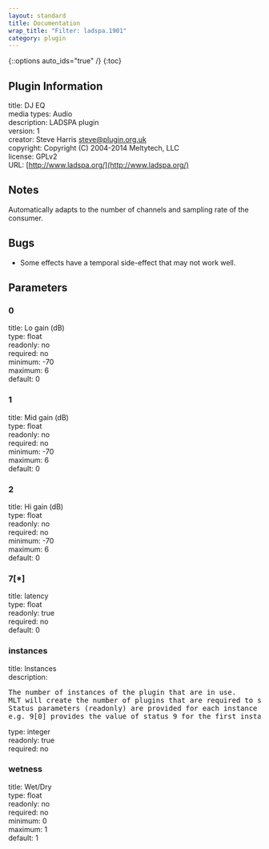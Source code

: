 ```yaml
---
layout: standard
title: Documentation
wrap_title: "Filter: ladspa.1901"
category: plugin
---
```

{::options auto_ids="true" /}
{:toc}

## Plugin Information

title: DJ EQ  
media types:
Audio  
description: LADSPA plugin  
version: 1  
creator: Steve Harris <steve@plugin.org.uk>  
copyright: Copyright (C) 2004-2014 Meltytech, LLC  
license: GPLv2  
URL: [http://www.ladspa.org/](http://www.ladspa.org/)  

## Notes

Automatically adapts to the number of channels and sampling rate of the consumer.
## Bugs

* Some effects have a temporal side-effect that may not work well.

## Parameters

### 0

title: Lo gain (dB)    
type: float  
readonly: no  
required: no  
minimum: -70  
maximum: 6  
default: 0  

### 1

title: Mid gain (dB)    
type: float  
readonly: no  
required: no  
minimum: -70  
maximum: 6  
default: 0  

### 2

title: Hi gain (dB)    
type: float  
readonly: no  
required: no  
minimum: -70  
maximum: 6  
default: 0  

### 7[*]

title: latency    
type: float  
readonly: true  
required: no  
default: 0  

### instances

title: Instances    
description:
<pre>
The number of instances of the plugin that are in use.
MLT will create the number of plugins that are required to support the number of audio channels.
Status parameters (readonly) are provided for each instance and are accessed by specifying the instance number after the identifier (starting at zero).
e.g. 9[0] provides the value of status 9 for the first instance.
</pre>
type: integer  
readonly: true  
required: no  

### wetness

title: Wet/Dry    
type: float  
readonly: no  
required: no  
minimum: 0  
maximum: 1  
default: 1  

